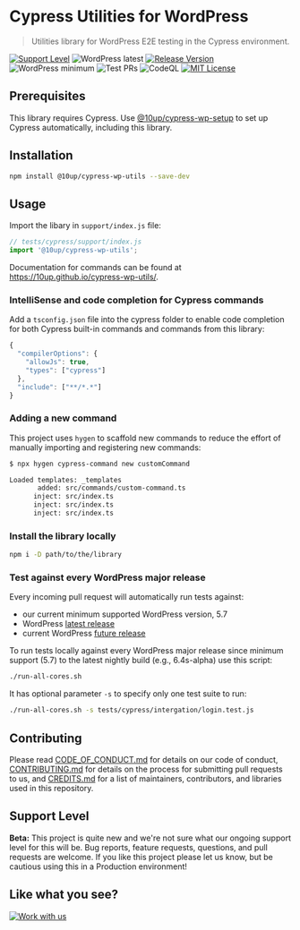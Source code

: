 # Cypress Utilities for WordPress

> Utilities library for WordPress E2E testing in the Cypress environment.

[![Support Level](https://img.shields.io/badge/support-beta-blueviolet.svg)](#support-level) ![WordPress latest](https://img.shields.io/badge/WordPress%20up%20to-6.2-blue) [![Release Version](https://img.shields.io/github/release/10up/cypress-wp-utils.svg)](https://github.com/10up/cypress-wp-utils/releases/latest) ![WordPress minimum](https://img.shields.io/badge/WordPress%20since-5.7-blue) ![Test PRs](https://github.com/10up/cypress-wp-utils/actions/workflows/cypress.yml/badge.svg) ![CodeQL](https://github.com/10up/cypress-wp-utils/actions/workflows/codeql-analysis.yml/badge.svg) [![MIT License](https://img.shields.io/github/license/10up/cypress-wp-utils.svg)](https://github.com/10up/cypress-wp-utils/blob/develop/LICENSE.md)

## Prerequisites

This library requires Cypress. Use [@10up/cypress-wp-setup](https://github.com/10up/cypress-wp-setup) to set up Cypress automatically, including this library.

## Installation

```sh
npm install @10up/cypress-wp-utils --save-dev
```

## Usage

Import the libary in `support/index.js` file:

```js
// tests/cypress/support/index.js
import '@10up/cypress-wp-utils';
```

Documentation for commands can be found at https://10up.github.io/cypress-wp-utils/.

### IntelliSense and code completion for Cypress commands

Add a `tsconfig.json` file into the cypress folder to enable code completion for both Cypress built-in commands and commands from this library:

```js
{
  "compilerOptions": {
    "allowJs": true,
    "types": ["cypress"]
  },
  "include": ["**/*.*"]
}
```

### Adding a new command

This project uses `hygen` to scaffold new commands to reduce the effort of manually importing and registering new commands:

```sh
$ npx hygen cypress-command new customCommand

Loaded templates: _templates
       added: src/commands/custom-command.ts
      inject: src/index.ts
      inject: src/index.ts
      inject: src/index.ts
```

### Install the library locally

```sh
npm i -D path/to/the/library
```

### Test against every WordPress major release

Every incoming pull request will automatically run tests against:

- our current minimum supported WordPress version, 5.7
- WordPress [latest release](https://github.com/WordPress/WordPress/tags)
- current WordPress [future release](https://github.com/WordPress/WordPress/tree/master)

To run tests locally against every WordPress major release since minimum support (5.7) to the latest nightly build (e.g., 6.4s-alpha) use this script:

```sh
./run-all-cores.sh
```

It has optional parameter `-s` to specify only one test suite to run:

```sh
./run-all-cores.sh -s tests/cypress/intergation/login.test.js
```

## Contributing

Please read [CODE_OF_CONDUCT.md](https://github.com/10up/cypress-wp-utils/blob/trunk/CODE_OF_CONDUCT.md) for details on our code of conduct, [CONTRIBUTING.md](https://github.com/10up/cypress-wp-utils/blob/trunk/CONTRIBUTING.md) for details on the process for submitting pull requests to us, and [CREDITS.md](https://github.com/10up/cypress-wp-utils/blob/trunk/CREDITS.md) for a list of maintainers, contributors, and libraries used in this repository.

## Support Level

**Beta:** This project is quite new and we're not sure what our ongoing support level for this will be. Bug reports, feature requests, questions, and pull requests are welcome. If you like this project please let us know, but be cautious using this in a Production environment!

## Like what you see?

[![Work with us](https://10up.com/uploads/2016/10/10up-Github-Banner.png)](http://10up.com/contact/)
